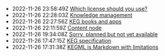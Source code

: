 * 2022-11-26 23:58:49Z [Which license should you use?](../7)
* 2022-11-26 22:28:03Z [Knowledge management](../1)
* 2022-11-26 22:27:56Z [KEG books and apps](../3)
* 2022-11-26 22:11:59Z [Content node](../2)
* 2022-11-26 19:34:08Z [Sorry, planned but not yet available](../0)
* 2022-11-26 17:47:15Z [KEG specification](../6)
* 2022-11-26 17:31:38Z [KEGML is Markdown with limitations](../4)
